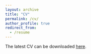 ```yaml
---
layout: archive
title: "CV"
permalink: /cv/
author_profile: true
redirect_from:
  - /resume
---
```


The latest CV can be downloaded <a href="../files/CV_public.pdf">here</a>.
